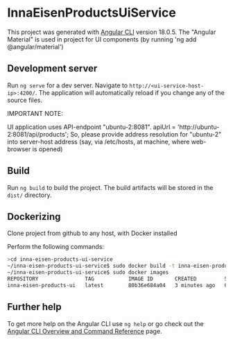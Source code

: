 # InnaEisenProductsUiService

This project was generated with [Angular CLI](https://github.com/angular/angular-cli) version 18.0.5.
The "Angular Material" is used in project for UI components
(by running 'ng add @angular/material')

## Development server

Run `ng serve` for a dev server. Navigate to `http://<ui-service-host-ip>:4200/`. 
The application will automatically reload if you change any of the source files.

IMPORTANT NOTE:

UI application uses API-endpoint "ubuntu-2:8081".
apiUrl = 'http://ubuntu-2:8081/api/products';
So, please provide address resolution
for "ubuntu-2" into server-host address (say, via /etc/hosts, at machine, where web-browser is opened)

## Build

Run `ng build` to build the project. The build artifacts will be stored in the `dist/` directory.

## Dockerizing

Clone project from github to any host, with Docker installed

Perform the following commands:
```bash
>cd inna-eisen-products-ui-service
~/inna-eisen-products-ui-service$ sudo docker build -t inna-eisen-products-ui .
~/inna-eisen-products-ui-service$ sudo docker images
REPOSITORY               TAG           IMAGE ID       CREATED         SIZE
inna-eisen-products-ui   latest        80b36e684a04   3 minutes ago   633MB
```

## Further help

To get more help on the Angular CLI use `ng help` or go check out the [Angular CLI Overview and Command Reference](https://angular.dev/tools/cli) page.
